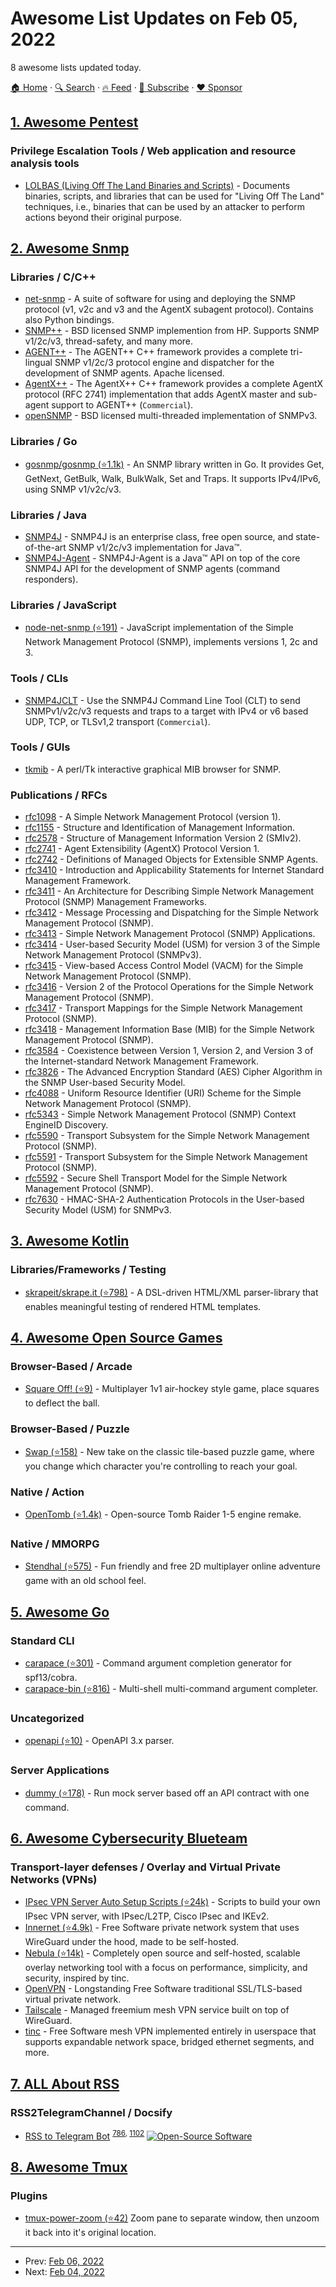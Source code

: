 # Awesome List Updates on Feb 05, 2022

8 awesome lists updated today.

[🏠 Home](/README.md) · [🔍 Search](https://www.trackawesomelist.com/search/) · [🔥 Feed](https://www.trackawesomelist.com/rss.xml) · [📮 Subscribe](https://trackawesomelist.us17.list-manage.com/subscribe?u=d2f0117aa829c83a63ec63c2f&id=36a103854c) · [❤️  Sponsor](https://github.com/sponsors/theowenyoung)



## [1. Awesome Pentest](/content/enaqx/awesome-pentest/README.md)

### Privilege Escalation Tools / Web application and resource analysis tools

*   [LOLBAS (Living Off The Land Binaries and Scripts)](https://lolbas-project.github.io/) - Documents binaries, scripts, and libraries that can be used for "Living Off The Land" techniques, i.e., binaries that can be used by an attacker to perform actions beyond their original purpose.

## [2. Awesome Snmp](/content/eozer/awesome-snmp/README.md)

### Libraries / C/C++

*   [net-snmp](http://www.net-snmp.org/) - A suite of software for using and deploying the SNMP protocol (v1, v2c and v3 and the AgentX subagent protocol). Contains also Python bindings.
*   [SNMP++](https://www.agentpp.com/api/cpp/snmp_pp.html) - BSD licensed SNMP implemention from HP. Supports SNMP v1/2c/v3, thread-safety, and many more.
*   [AGENT++](https://www.agentpp.com/api/cpp/agent_pp.html) - The AGENT++ C++ framework provides a complete tri-lingual SNMP v1/2c/3 protocol engine and dispatcher for the development of SNMP agents. Apache licensed.
*   [AgentX++](https://www.agentpp.com/api/cpp/agentx_pp.html) - The AgentX++ C++ framework provides a complete AgentX protocol (RFC 2741) implementation that adds AgentX master and sub-agent support to AGENT++ (`Commercial`).
*   [openSNMP](https://sourceforge.net/projects/opensnmp/) - BSD licensed multi-threaded implementation of SNMPv3.

### Libraries / Go

*   [gosnmp/gosnmp (⭐1.1k)](https://github.com/gosnmp/gosnmp) - An SNMP library written in Go. It provides Get, GetNext, GetBulk, Walk, BulkWalk, Set and Traps. It supports IPv4/IPv6, using SNMP v1/v2c/v3.

### Libraries / Java

*   [SNMP4J](https://www.agentpp.com/api/java/snmp4j.html) - SNMP4J is an enterprise class, free open source, and state-of-the-art SNMP v1/2c/v3 implementation for Java™.
*   [SNMP4J-Agent](https://www.agentpp.com/api/java/snmp4jagent.html) - SNMP4J-Agent is a Java™ API on top of the core SNMP4J API for the development of SNMP agents (command responders).

### Libraries / JavaScript

*   [node-net-snmp (⭐191)](https://github.com/markabrahams/node-net-snmp) -  JavaScript implementation of the Simple Network Management Protocol (SNMP), implements versions 1, 2c and 3.

### Tools / CLIs

*   [SNMP4JCLT](https://www.agentpp.com/tools/snmp4jclt.html) - Use the SNMP4J Command Line Tool (CLT) to send SNMPv1/v2c/v3 requests and traps to a target with IPv4 or v6 based UDP, TCP, or TLSv1,2 transport (`Commercial`).

### Tools / GUIs

*   [tkmib](http://www.net-snmp.org/) - A perl/Tk interactive graphical MIB browser for SNMP.

### Publications / RFCs

*   [rfc1098](https://tools.ietf.org/rfc/rfc1098.txt) - A Simple Network Management Protocol (version 1).
*   [rfc1155](https://tools.ietf.org/rfc/rfc1155.txt) - Structure and Identification of Management Information.
*   [rfc2578](https://tools.ietf.org/rfc/rfc2578.txt) - Structure of Management Information Version 2 (SMIv2).
*   [rfc2741](https://tools.ietf.org/rfc/rfc2741.txt) - Agent Extensibility (AgentX) Protocol Version 1.
*   [rfc2742](https://tools.ietf.org/rfc/rfc2742.txt) - Definitions of Managed Objects for Extensible SNMP Agents.
*   [rfc3410](https://tools.ietf.org/rfc/rfc3410.txt) - Introduction and Applicability Statements for Internet Standard Management Framework.
*   [rfc3411](https://tools.ietf.org/rfc/rfc3411.txt) - An Architecture for Describing Simple Network Management Protocol (SNMP) Management Frameworks.
*   [rfc3412](https://tools.ietf.org/rfc/rfc3412.txt) - Message Processing and Dispatching for the Simple Network Management Protocol (SNMP).
*   [rfc3413](https://tools.ietf.org/rfc/rfc3413.txt) - Simple Network Management Protocol (SNMP) Applications.
*   [rfc3414](https://tools.ietf.org/rfc/rfc3414.txt) - User-based Security Model (USM) for version 3 of the
    Simple Network Management Protocol (SNMPv3).
*   [rfc3415](https://tools.ietf.org/rfc/rfc3415.txt) - View-based Access Control Model (VACM) for the Simple Network Management Protocol (SNMP).
*   [rfc3416](https://tools.ietf.org/rfc/rfc3416.txt) - Version 2 of the Protocol Operations for the Simple
    Network Management Protocol (SNMP).
*   [rfc3417](https://tools.ietf.org/rfc/rfc3417.txt) - Transport Mappings for the Simple Network Management
    Protocol (SNMP).
*   [rfc3418](https://www.ietf.org/rfc/rfc3418.txt) - Management Information Base (MIB) for the Simple Network Management Protocol (SNMP).
*   [rfc3584](https://tools.ietf.org/rfc/rfc3584.txt) - Coexistence between Version 1, Version 2, and Version 3 of the Internet-standard Network Management Framework.
*   [rfc3826](https://tools.ietf.org/rfc/rfc3826.txt) - The Advanced Encryption Standard (AES) Cipher Algorithm
    in the SNMP User-based Security Model.
*   [rfc4088](https://tools.ietf.org/rfc/rfc4088.txt) - Uniform Resource Identifier (URI) Scheme for the Simple Network Management Protocol (SNMP).
*   [rfc5343](https://www.rfc-editor.org/rfc/rfc5343.txt) - Simple Network Management Protocol (SNMP) Context EngineID Discovery.
*   [rfc5590](https://www.rfc-editor.org/rfc/rfc5590.txt) - Transport Subsystem for the Simple Network Management Protocol (SNMP).
*   [rfc5591](https://www.rfc-editor.org/rfc/rfc5591.txt) - Transport Subsystem for the Simple Network Management Protocol (SNMP).
*   [rfc5592](https://www.rfc-editor.org/rfc/rfc5592.txt) - Secure Shell Transport Model for the Simple Network Management Protocol (SNMP).
*   [rfc7630](https://www.rfc-editor.org/rfc/rfc7630.txt) - HMAC-SHA-2 Authentication Protocols in the User-based Security Model (USM) for SNMPv3.

## [3. Awesome Kotlin](/content/KotlinBy/awesome-kotlin/README.md)

### Libraries/Frameworks / Testing

*   [skrapeit/skrape.it (⭐798)](https://github.com/skrapeit/skrape.it) - A DSL-driven HTML/XML parser-library that enables meaningful testing of rendered HTML templates.

## [4. Awesome Open Source Games](/content/michelpereira/awesome-open-source-games/README.md)

### Browser-Based / Arcade

*   [Square Off! (⭐9)](https://github.com/ScriptaGames/SquareOff) - Multiplayer 1v1 air-hockey style game, place squares to deflect the ball.

### Browser-Based / Puzzle

*   [Swap (⭐158)](https://github.com/nmoroze/swap) - New take on the classic tile-based puzzle game, where you change which character you're controlling to reach your goal.

### Native / Action

*   [OpenTomb (⭐1.4k)](https://github.com/opentomb/OpenTomb) - Open-source Tomb Raider 1-5 engine remake.

### Native / MMORPG

*   [Stendhal (⭐575)](https://github.com/arianne/stendhal) - Fun friendly and free 2D multiplayer online adventure game with an old school feel.

## [5. Awesome Go](/content/avelino/awesome-go/README.md)

### Standard CLI

*   [carapace (⭐301)](https://github.com/rsteube/carapace) - Command argument completion generator for spf13/cobra.
*   [carapace-bin (⭐816)](https://github.com/rsteube/carapace-bin) - Multi-shell multi-command argument completer.

### Uncategorized

*   [openapi (⭐10)](https://github.com/neotoolkit/openapi) - OpenAPI 3.x parser.

### Server Applications

*   [dummy (⭐178)](https://github.com/neotoolkit/dummy) - Run mock server based off an API contract with one command.

## [6. Awesome Cybersecurity Blueteam](/content/fabacab/awesome-cybersecurity-blueteam/README.md)

### Transport-layer defenses / Overlay and Virtual Private Networks (VPNs)

*   [IPsec VPN Server Auto Setup Scripts (⭐24k)](https://github.com/hwdsl2/setup-ipsec-vpn) - Scripts to build your own IPsec VPN server, with IPsec/L2TP, Cisco IPsec and IKEv2.
*   [Innernet (⭐4.9k)](https://github.com/tonarino/innernet) - Free Software private network system that uses WireGuard under the hood, made to be self-hosted.
*   [Nebula (⭐14k)](https://github.com/slackhq/nebula) - Completely open source and self-hosted, scalable overlay networking tool with a focus on performance, simplicity, and security, inspired by tinc.
*   [OpenVPN](https://openvpn.net/) - Longstanding Free Software traditional SSL/TLS-based virtual private network.
*   [Tailscale](https://tailscale.com/) - Managed freemium mesh VPN service built on top of WireGuard.
*   [tinc](https://tinc-vpn.org/) - Free Software mesh VPN implemented entirely in userspace that supports expandable network space, bridged ethernet segments, and more.

## [7. ALL About RSS](/content/AboutRSS/ALL-about-RSS/README.md)

### RSS2TelegramChannel / Docsify

*   [RSS to Telegram Bot](https://t.me/RSStT_Bot) <sup>[786](https://t.me/s/aboutrss/786), [1102](https://t.me/s/aboutrss/1102)</sup> [![Open-Source Software](https://github.com/AboutRSS/ALL-about-RSS/raw/master/media/open-source.png)](https://github.com/Rongronggg9/RSS-to-Telegram-Bot)

## [8. Awesome Tmux](/content/rothgar/awesome-tmux/README.md)

### Plugins

*   [tmux-power-zoom (⭐42)](https://github.com/jaclu/tmux-power-zoom) Zoom pane to separate window, then unzoom it back into it's original location.

---

- Prev: [Feb 06, 2022](/content/2022/02/06/README.md)
- Next: [Feb 04, 2022](/content/2022/02/04/README.md)